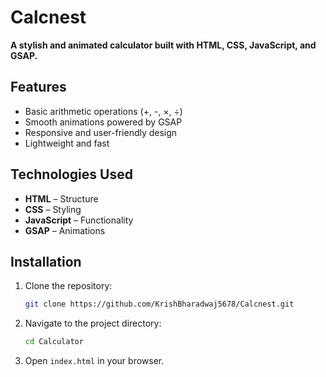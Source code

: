 # Calcnest  

**A stylish and animated calculator built with HTML, CSS, JavaScript, and GSAP.**  

## Features  
- Basic arithmetic operations (+, -, ×, ÷)  
- Smooth animations powered by GSAP  
- Responsive and user-friendly design  
- Lightweight and fast  

## Technologies Used  
- **HTML** – Structure  
- **CSS** – Styling  
- **JavaScript** – Functionality  
- **GSAP** – Animations  

## Installation  
1. Clone the repository:  
   ```bash
   git clone https://github.com/KrishBharadwaj5678/Calcnest.git
   ```
2. Navigate to the project directory:  
   ```bash
   cd Calculator
   ```
3. Open `index.html` in your browser.  
